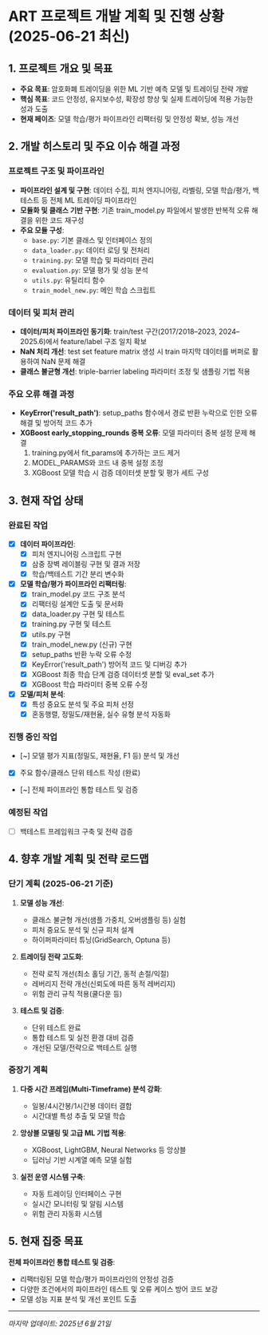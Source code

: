 # ART 프로젝트 개발 계획 및 진행 상황 (2025-06-21 최신)

## 1. 프로젝트 개요 및 목표

- **주요 목표**: 암호화폐 트레이딩을 위한 ML 기반 예측 모델 및 트레이딩 전략 개발
- **핵심 목표**: 코드 안정성, 유지보수성, 확장성 향상 및 실제 트레이딩에 적용 가능한 성과 도출
- **현재 페이즈**: 모델 학습/평가 파이프라인 리팩터링 및 안정성 확보, 성능 개선

## 2. 개발 히스토리 및 주요 이슈 해결 과정

### 프로젝트 구조 및 파이프라인

- **파이프라인 설계 및 구현**: 데이터 수집, 피처 엔지니어링, 라벨링, 모델 학습/평가, 백테스트 등 전체 ML 트레이딩 파이프라인
- **모듈화 및 클래스 기반 구현**: 기존 train_model.py 파일에서 발생한 반복적 오류 해결을 위한 코드 재구성
- **주요 모듈 구성**:
  - `base.py`: 기본 클래스 및 인터페이스 정의
  - `data_loader.py`: 데이터 로딩 및 전처리
  - `training.py`: 모델 학습 및 파라미터 관리
  - `evaluation.py`: 모델 평가 및 성능 분석
  - `utils.py`: 유틸리티 함수
  - `train_model_new.py`: 메인 학습 스크립트

### 데이터 및 피처 관리

- **데이터/피처 파이프라인 동기화**: train/test 구간(2017/2018–2023, 2024–2025.6)에서 feature/label 구조 일치 확보
- **NaN 처리 개선**: test set feature matrix 생성 시 train 마지막 데이터를 버퍼로 활용하여 NaN 문제 해결
- **클래스 불균형 개선**: triple-barrier labeling 파라미터 조정 및 샘플링 기법 적용

### 주요 오류 해결 과정

- **KeyError('result_path')**: setup_paths 함수에서 경로 반환 누락으로 인한 오류 해결 및 방어적 코드 추가
- **XGBoost early_stopping_rounds 중복 오류**: 모델 파라미터 중복 설정 문제 해결
  1. training.py에서 fit_params에 추가하는 코드 제거
  2. MODEL_PARAMS와 코드 내 중복 설정 조정
  3. XGBoost 모델 학습 시 검증 데이터셋 분할 및 평가 세트 구성

## 3. 현재 작업 상태

### 완료된 작업

- [x] **데이터 파이프라인**:
  - [x] 피처 엔지니어링 스크립트 구현
  - [x] 삼중 장벽 레이블링 구현 및 결과 저장
  - [x] 학습/백테스트 기간 분리 변수화

- [x] **모델 학습/평가 파이프라인 리팩터링**:
  - [x] train_model.py 코드 구조 분석
  - [x] 리팩터링 설계안 도출 및 문서화
  - [x] data_loader.py 구현 및 테스트
  - [x] training.py 구현 및 테스트
  - [x] utils.py 구현
  - [x] train_model_new.py (신규) 구현
  - [x] setup_paths 반환 누락 오류 수정
  - [x] KeyError('result_path') 방어적 코드 및 디버깅 추가
  - [x] XGBoost 최종 학습 단계 검증 데이터셋 분할 및 eval_set 추가
  - [x] XGBoost 학습 파라미터 중복 오류 수정

- [x] **모델/피처 분석**:
  - [x] 특성 중요도 분석 및 주요 피처 선정
  - [x] 혼동행렬, 정밀도/재현율, 실수 유형 분석 자동화

### 진행 중인 작업

- [~] 모델 평가 지표(정밀도, 재현율, F1 등) 분석 및 개선
- [x] 주요 함수/클래스 단위 테스트 작성 (완료)
- [~] 전체 파이프라인 통합 테스트 및 검증

### 예정된 작업

- [ ] 백테스트 프레임워크 구축 및 전략 검증

## 4. 향후 개발 계획 및 전략 로드맵

### 단기 계획 (2025-06-21 기준)

1. **모델 성능 개선**:
   - 클래스 불균형 개선(샘플 가중치, 오버샘플링 등) 실험
   - 피처 중요도 분석 및 신규 피처 설계
   - 하이퍼파라미터 튜닝(GridSearch, Optuna 등)

2. **트레이딩 전략 고도화**:
   - 전략 로직 개선(최소 홀딩 기간, 동적 손절/익절)
   - 레버리지 전략 개선(신뢰도에 따른 동적 레버리지)
   - 위험 관리 규칙 적용(쿨다운 등)

3. **테스트 및 검증**:
   - 단위 테스트 완료
   - 통합 테스트 및 실전 환경 대비 검증
   - 개선된 모델/전략으로 백테스트 실행

### 중장기 계획

1. **다중 시간 프레임(Multi-Timeframe) 분석 강화**:
   - 일봉/4시간봉/1시간봉 데이터 결합
   - 시간대별 특성 추출 및 모델 학습

2. **앙상블 모델링 및 고급 ML 기법 적용**:
   - XGBoost, LightGBM, Neural Networks 등 앙상블
   - 딥러닝 기반 시계열 예측 모델 실험

3. **실전 운영 시스템 구축**:
   - 자동 트레이딩 인터페이스 구현
   - 실시간 모니터링 및 알림 시스템
   - 위험 관리 자동화 시스템

## 5. 현재 집중 목표

**전체 파이프라인 통합 테스트 및 검증**:
- 리팩터링된 모델 학습/평가 파이프라인의 안정성 검증
- 다양한 조건에서의 파이프라인 테스트 및 오류 케이스 방어 코드 보강
- 모델 성능 지표 분석 및 개선 포인트 도출

---

_마지막 업데이트: 2025년 6월 21일_
